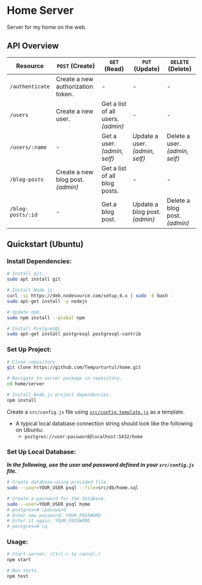 # Home Server

Server for my home on the web.

## API Overview

| Resource 				| `POST` (Create) 						| `GET` (Read) 							| `PUT` (Update) 					| `DELETE` (Delete) 				|
|-----------------------|---------------------------------------|---------------------------------------|-----------------------------------|-----------------------------------|
| `/authenticate` 		| Create a new authorization token. 	| - 									| - 								| - 								|
| `/users` 				| Create a new user. 					| Get a list of all users. *(admin)* 	| - 								| - 								|
| `/users/:name` 		| - 									| Get a user. *(admin, self)* 			| Update a user. *(admin, self)* 	| Delete a user. *(admin, self)* 	|
| `/blog-posts` 		| Create a new blog post. *(admin)* 	| Get a list of all blog posts. 		| - 								| - 								|
| `/blog-posts/:id` 	| - 									| Get a blog post. 						| Update a blog post. *(admin)* 	| Delete a blog post. *(admin)* 	|

## Quickstart (Ubuntu)

### Install Dependencies:

```bash
# Install git.
sudo apt install git

# Install Node.js.
curl -sL https://deb.nodesource.com/setup_6.x | sudo -E bash -
sudo apt-get install -y nodejs

# Update npm.
sudo npm install --global npm

# Install PostgreSQL.
sudo apt-get install postgresql postgresql-contrib
```

### Set Up Project:

```bash
# Clone repository.
git clone https://github.com/Tempurturtul/home.git

# Navigate to server package in repository.
cd home/server

# Install Node.js project dependencies.
npm install
```

Create a `src/config.js` file using [`src/config.template.js`](./src/config.template.js) as a template.

- A typical local database connection string should look like the following on Ubuntu:
	- `postgres://user:password@localhost:5432/home`

### Set Up Local Database:

***In the following, use the user and password defined in your `src/config.js` file.***

```bash
# Create database using provided file.
sudo --user=YOUR_USER psql --file=src/db/home.sql

# Create a password for the database.
sudo --user=YOUR_USER psql home
# postgres=# \password
# Enter new password: YOUR_PASSWORD
# Enter it again: YOUR_PASSWORD
# postgres=# \q
```

### Usage:

```bash
# Start server. (Ctrl-c to cancel.)
npm start

# Run tests.
npm test
```
